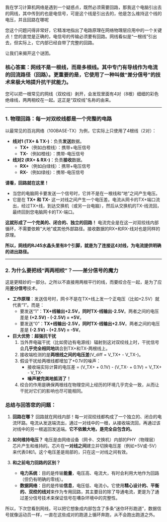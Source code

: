 我在学习计算机网络是遇到一个疑惑点，既然必须需要回路，那我这个电脑引出去的网线，其中传到的也是电信号，可是这个线是引出去的，他是怎么维持这个线的电压，并且回路在哪呢

您这个问题问得非常好，它精准地指出了电路原理在网络物理层应用中的一个关键点！您的直觉是正确的，电信号的传输必须要有回路。网线看似是“一根线”引出去，但实际上，它内部已经自带了完整的回路。

让我们来揭开这个谜团。

### 核心答案：网线不是一根线，而是多根线。其中专门有导线作为电流的回流路径（回路）。更重要的是，它使用了一种叫做“差分信号”的技术来极大地提升抗干扰能力。

您可以把一根常见的网线（双绞线）剥开，会发现里面有4对（8根）细细的彩色绝缘线，两两相绞在一起。这正是“双绞线”名称的由来。

---

### 1. 物理回路：每一对双绞线都是一个完整的电路

以最常见的百兆网络（100BASE-TX）为例，它实际上只使用了4根线（2对）：

*   **线对1 (TX+ & TX-)**：负责**发送**数据。
    *   **TX+**（例如白橙线）：携带+电压信号
    *   **TX-**（例如橙线）：携带-电压信号
*   **线对2 (RX+ & RX-)**：负责**接收**数据。
    *   **RX+**（例如白绿线）：携带+电压信号
    *   **RX-**（例如绿线）：携带-电压信号

**请看，回路就在这里！**
*   当您的电脑网卡要发送一个信号时，它并不是在一根线和“地”之间产生电压。
*   它是在 **TX+ 和 TX-** 这一对线之间产生一个电压差。电流从网卡的TX+端口流出，经过TX+线，到达交换机（或另一台电脑），然后从交换机的TX-线流回，最终回到您电脑网卡的TX-端口。

**这就形成了一个完美的、闭合的、独立的回路！** 电流完全是在这一对双绞线内部循环，不需要依赖“大地”或其他外部路径。接收数据的RX+和RX-线对也是同样的原理。

**所以，网线的RJ45水晶头里有8个引脚，就是为了连接这4对线，为电流提供明确的进出路径。**

---

### 2. 为什么要把线“两两相绞”？——差分信号的魔力

这是更精妙的一部分。之所以不直接用两根平行的线，而要绞合在一起，是为了应用**差分信号**技术。

*   **工作原理**：发送信号时，网卡不是在TX+线上发一个正电压（比如+2.5V）就代表“1”。而是：
    *   要发送“1”：**TX+线输出+2.5V，同时TX-线输出-2.5V**。两者之间的电压差是 **(+2.5V) - (-2.5V) = +5V**。
    *   要发送“0”：**TX+线输出-2.5V，同时TX-线输出+2.5V**。两者之间的电压差是 **(-2.5V) - (+2.5V) = -5V**。
*   **巨大优势：超强抗干扰**
    1.  当外界电磁干扰（比如旁边有电源线）辐射到这对双绞线上时，干扰信号会**几乎完全相同地**耦合到TX+和TX-两根线上。
    2.  接收端检测的是**两根线之间的电压差**(V_diff = V_TX+ - V_TX-)。
    3.  假设干扰给两根线都增加了+0.1V的噪声：
        *   接收端实际计算的电压差 = (V_TX+ + 0.1V) - (V_TX- + 0.1V) = V_TX+ - V_TX-
        *   **噪声被完美地抵消了！**
    4.  绞合的作用是确保两根线在物理空间上经历的环境几乎完全一致，从而让干扰对它们的影响也尽可能相同。

### 总结与回答您的问题：

1.  **回路在哪？**
    回路就在网线内部！每一对双绞线都构成了一个独立的、闭合的电流环路。电流从发送端流出，通过一对线中的一根，从接收端流回，再通过该对线中的另一根返回发送端。**它不依赖大地，是完全自包含的。**

2.  **如何维持电压？**
    电压是由网络设备（网卡、交换机）内部的PHY（物理层）芯片产生和维持的。芯片在**一对线之间**建立并切换电压差（例如+5V或-5V）来代表0和1。这个电压差是局部的，只在这一对线之间有效。

3.  **和之前电力回路的区别？**
    *   **电力系统**：目的是传输**能量**，电压高、电流大，有时会利用大地作为回路（但仍有明确的零线）。
    *   **数据网络**：目的是传输**信息**，电压低、电流小。它使用**精心设计的、平衡的、双绞的线对**来作为专用回路，其主要目的除了导通电流，更是为了通过差分信号技术来保证信号在嘈杂环境中的完整性。

所以，下次您看到网线，可以把它想象成内部包含了多条“迷你环形跑道”，数据信号就像运动员一样，一直在这些成对的跑道上循环奔跑，从不会跑出跑道之外。